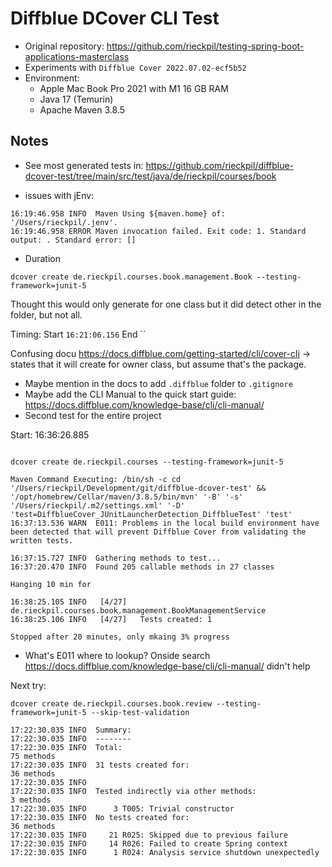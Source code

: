 # Diffblue DCover CLI Test

- Original repository: https://github.com/rieckpil/testing-spring-boot-applications-masterclass
- Experiments with `Diffblue Cover 2022.07.02-ecf5b52`
- Environment:
  - Apple Mac Book Pro 2021 with M1 16 GB RAM
  - Java 17 (Temurin)
  - Apache Maven 3.8.5

## Notes

- See most generated tests in: https://github.com/rieckpil/diffblue-dcover-test/tree/main/src/test/java/de/rieckpil/courses/book

- issues with jEnv:

```
16:19:46.958 INFO  Maven Using ${maven.home} of: '/Users/rieckpil/.jenv'.
16:19:46.958 ERROR Maven invocation failed. Exit code: 1. Standard output: . Standard error: []
```

- Duration

```text
dcover create de.rieckpil.courses.book.management.Book --testing-framework=junit-5
```

Thought this would only generate for one class but it did detect other in the folder, but not all.

Timing: Start `16:21:06.156` End ``


Confusing docu https://docs.diffblue.com/getting-started/cli/cover-cli -> states that it will create for owner class, but assume that's the package.

- Maybe mention in the docs to add `.diffblue` folder to `.gitignore`
- Maybe add the CLI Manual to the quick start guide: https://docs.diffblue.com/knowledge-base/cli/cli-manual/
- Second test for the entire project

Start: 16:36:26.885
```

dcover create de.rieckpil.courses --testing-framework=junit-5

Maven Command Executing: /bin/sh -c cd '/Users/rieckpil/Development/git/diffblue-dcover-test' && '/opt/homebrew/Cellar/maven/3.8.5/bin/mvn' '-B' '-s' '/Users/rieckpil/.m2/settings.xml' '-D' 'test=DiffblueCover_JUnitLauncherDetection_DiffblueTest' 'test'
16:37:13.536 WARN  E011: Problems in the local build environment have been detected that will prevent Diffblue Cover from validating the written tests.

16:37:15.727 INFO  Gathering methods to test...
16:37:20.470 INFO  Found 205 callable methods in 27 classes

Hanging 10 min for

16:38:25.105 INFO   [4/27] de.rieckpil.courses.book.management.BookManagementService
16:38:25.106 INFO   [4/27]   Tests created: 1

Stopped after 20 minutes, only mkaing 3% progress
```

- What's E011 where to lookup? Onside search https://docs.diffblue.com/knowledge-base/cli/cli-manual/ didn't help


Next try:

```
dcover create de.rieckpil.courses.book.review --testing-framework=junit-5 --skip-test-validation

17:22:30.035 INFO  Summary:
17:22:30.035 INFO  --------
17:22:30.035 INFO  Total:                                              75 methods
17:22:30.035 INFO  31 tests created for:                               36 methods
17:22:30.035 INFO
17:22:30.035 INFO  Tested indirectly via other methods:                 3 methods
17:22:30.035 INFO      3 T005: Trivial constructor
17:22:30.035 INFO  No tests created for:                               36 methods
17:22:30.035 INFO     21 R025: Skipped due to previous failure
17:22:30.035 INFO     14 R026: Failed to create Spring context
17:22:30.035 INFO      1 R024: Analysis service shutdown unexpectedly

```
